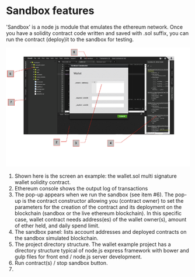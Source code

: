 # Sandbox features

'Sandbox' is a node js module that emulates the ethereum network. Once you have a solidity contract code written and saved with .sol suffix, you can run the contract (deploy)it to the sandbox for testing.

![](Ether-Studio-screen2.png)
1. Shown here is the screen an example: the wallet.sol multi signature wallet solidity contract. 
2. Ethereum console shows the output log of transactions
3. The pop-up appears when we run the sandbox (see item #6). The pop-up is the contract constructor allowing you (contract owner) to set the parameters for the creation of the contract and its deployment on the blockchain (sandbox or the live ethereum blockchain). In this specific case, wallet contract needs address(es) of the wallet owner(s), amount of ether held, and daily spend limit.
4. The sandbox panel: lists account addresses and deployed contracts on the sandbox simulated blockchain.
5. The project directory structure. The wallet example project has a directory structure typical of node.js express framework with bower and gulp files for front end / node.js server development. 
6. Run contract(s) / stop sandbox button.
7. 
